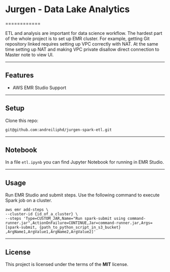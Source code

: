 # Jurgen - Data Lake Analytics

============

ETL and analysis are important for data science workflow.
The hardest part of the whole project is to set up EMR cluster.
For example, getting Git repository linked requires setting up VPC
correctly with NAT. At the same time setting up NAT and making VPC
private disallow direct connection to Master note to view UI.

---

## Features
- AWS EMR Studio Support

---

## Setup
Clone this repo:
```
git@github.com:andreiliphd/jurgen-spark-etl.git
```


---

## Notebook
In a file `etl.ipynb` you can find Jupyter Notebook for running in EMR Studio.

---

## Usage
Run EMR Studio and submit steps.
Use the following command to execute Spark job on a cluster.
```shell
aws emr add-steps \
--cluster-id {id_of_a_cluster} \
--steps 'Type=CUSTOM_JAR,Name="Run spark-submit using command-runner.jar",ActionOnFailure=CONTINUE,Jar=command-runner.jar,Args=[spark-submit, {path_to_python_script_in_s3_bucket} ,ArgName1,ArgValue1,ArgName2,ArgValue2]'
```

---

## License
This project is licensed under the terms of the **MIT** license.